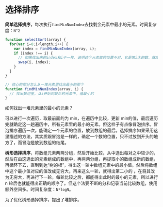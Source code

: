# 选择排序

**简单选择排序**，每次执行`findMinNumIndex`去找剩余元素中最小的元素。时间复杂度：`N^2`

```js
function selectSort(array) {
  for(var i=0;i<length;i++) {
    var index = findMinNumIndex(array, i);
    if (index !== i) {
      // 如果找出来的index和i不一样，说明这个元素放的位置不对，它是第i大的数，就应该放到i的位置
      swap(i, index);
    }
  }
}

// 核心的部分怎么从一堆元素里找出最小的那个
function findMinNumIndex(array, i) {
  // 找出数组里，从i开始到最后的元素中，值最小的
}
```

如何找出一堆元素里的最小的元素？

可以进行一次遍历，取最前面的为 min，在遍历中比较，更新 min的值，最后遍历完就确定这一趟遍历中，所有元素里的最小的元素。但这样子有点像冒泡排序。冒泡排序遍历一次，能确定一个元素的位置，放到数组的最后。选择排序如果采用这里描述的方法，其实质跟冒泡是一样的，确定一个数的位置，只不过放到开头的地方了，而冒泡是放到数组的结尾。

**树形选择排序**，将数组元素两两分组，然后开始比较，从中选出每对之中较少的，然后在由这选出的元素组成的数组中，再两两分组，再提取小的数组成新的数组，再循环下去，直到到达“树的根”，得出这一轮中数组元素中的最小值。然后将数组中这个最小值对应的值改成无穷大，再来这么一轮，就得出第二小的 ，在将其改为无穷大，再进行下一轮。每轮比较之后，都能得出此时的最小的元素，所以进行 n 轮后也就能得出正确的顺序了。但这个法要不断的分和记录当前比较数组，使用额外空间多。时间复杂度：`N*logN`。

为了优化树形选择排序，提出了堆排序。